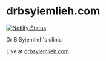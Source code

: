 # drbsyiemlieh.com

[![Netlify Status](https://api.netlify.com/api/v1/badges/b365badd-940d-476f-b064-f6b05a1a840b/deploy-status)](https://app.netlify.com/sites/drbsyiemlieh/deploys)

Dr B Syiemlieh's clinic

Live at [drbsyiemlieh.com](https://drbsyiemlieh.com)
